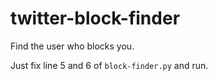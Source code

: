 # twitter-block-finder
Find the user who blocks you.

Just fix line 5 and 6 of `block-finder.py` and run.
